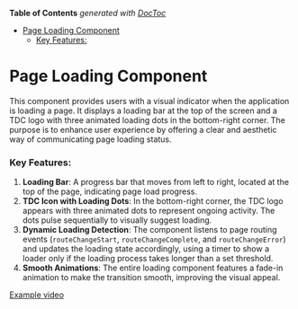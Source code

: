 <!-- START doctoc generated TOC please keep comment here to allow auto update -->
<!-- DON'T EDIT THIS SECTION, INSTEAD RE-RUN doctoc TO UPDATE -->
**Table of Contents**  *generated with [DocToc](https://github.com/thlorenz/doctoc)*

- [Page Loading Component](#page-loading-component)
    - [Key Features:](#key-features)

<!-- END doctoc generated TOC please keep comment here to allow auto update -->

# Page Loading Component

This component provides users with a visual indicator when the application is loading a page. It displays a loading bar at the top of the screen and a TDC logo with three animated loading dots in the bottom-right corner. The purpose is to enhance user experience by offering a clear and aesthetic way of communicating page loading status.

### Key Features:

1. **Loading Bar**: A progress bar that moves from left to right, located at the top of the page, indicating page load progress.
2. **TDC Icon with Loading Dots**: In the bottom-right corner, the TDC logo appears with three animated dots to represent ongoing activity. The dots pulse sequentially to visually suggest loading.
3. **Dynamic Loading Detection**: The component listens to page routing events (`routeChangeStart`, `routeChangeComplete`, and `routeChangeError`) and updates the loading state accordingly, using a timer to show a loader only if the loading process takes longer than a set threshold.
4. **Smooth Animations**: The entire loading component features a fade-in animation to make the transition smooth, improving the visual appeal.

[Example video](https://www.loom.com/embed/5f218014ede647c986185e482d1d1092?sid=ff05ba57-cec2-4bb1-9751-e7f76fa60f87)

